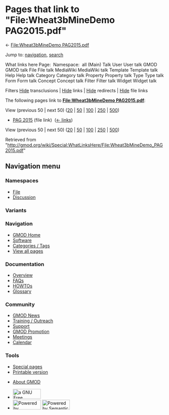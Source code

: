 <div id="mw-page-base" class="noprint">

</div>

<div id="mw-head-base" class="noprint">

</div>

<div id="content" class="mw-body" role="main">

<span id="top"></span>

<div id="mw-js-message" style="display:none;">

</div>



# <span dir="auto">Pages that link to "File:Wheat3bMineDemo PAG2015.pdf"</span>

<div id="bodyContent">

<div id="contentSub">

← [File:Wheat3bMineDemo
PAG2015.pdf](/wiki/File:Wheat3bMineDemo_PAG2015.pdf "File:Wheat3bMineDemo PAG2015.pdf")

</div>

<div id="jump-to-nav" class="mw-jump">

Jump to: [navigation](#mw-navigation), [search](#p-search)

</div>

<div id="mw-content-text">

What links here Page:  Namespace:  all (Main) Talk User User talk GMOD
GMOD talk File File talk MediaWiki MediaWiki talk Template Template talk
Help Help talk Category Category talk Property Property talk Type Type
talk Form Form talk Concept Concept talk Filter Filter talk Widget
Widget talk

Filters
[Hide](/mediawiki/index.php?title=Special:WhatLinksHere/File:Wheat3bMineDemo_PAG2015.pdf&hidetrans=1 "Special:WhatLinksHere/File:Wheat3bMineDemo PAG2015.pdf")
transclusions \|
[Hide](/mediawiki/index.php?title=Special:WhatLinksHere/File:Wheat3bMineDemo_PAG2015.pdf&hidelinks=1 "Special:WhatLinksHere/File:Wheat3bMineDemo PAG2015.pdf")
links \|
[Hide](/mediawiki/index.php?title=Special:WhatLinksHere/File:Wheat3bMineDemo_PAG2015.pdf&hideredirs=1 "Special:WhatLinksHere/File:Wheat3bMineDemo PAG2015.pdf")
redirects \|
[Hide](/mediawiki/index.php?title=Special:WhatLinksHere/File:Wheat3bMineDemo_PAG2015.pdf&hideimages=1 "Special:WhatLinksHere/File:Wheat3bMineDemo PAG2015.pdf")
file links

The following pages link to **[File:Wheat3bMineDemo
PAG2015.pdf](/wiki/File:Wheat3bMineDemo_PAG2015.pdf "File:Wheat3bMineDemo PAG2015.pdf")**:

View (previous 50 \| next 50)
([20](/mediawiki/index.php?title=Special:WhatLinksHere/File:Wheat3bMineDemo_PAG2015.pdf&limit=20 "Special:WhatLinksHere/File:Wheat3bMineDemo PAG2015.pdf")
\|
[50](/mediawiki/index.php?title=Special:WhatLinksHere/File:Wheat3bMineDemo_PAG2015.pdf&limit=50 "Special:WhatLinksHere/File:Wheat3bMineDemo PAG2015.pdf")
\|
[100](/mediawiki/index.php?title=Special:WhatLinksHere/File:Wheat3bMineDemo_PAG2015.pdf&limit=100 "Special:WhatLinksHere/File:Wheat3bMineDemo PAG2015.pdf")
\|
[250](/mediawiki/index.php?title=Special:WhatLinksHere/File:Wheat3bMineDemo_PAG2015.pdf&limit=250 "Special:WhatLinksHere/File:Wheat3bMineDemo PAG2015.pdf")
\|
[500](/mediawiki/index.php?title=Special:WhatLinksHere/File:Wheat3bMineDemo_PAG2015.pdf&limit=500 "Special:WhatLinksHere/File:Wheat3bMineDemo PAG2015.pdf"))

- [PAG 2015](/wiki/PAG_2015 "PAG 2015") (file link) ‎
  <span class="mw-whatlinkshere-tools">([←
  links](/mediawiki/index.php?title=Special:WhatLinksHere&target=PAG+2015 "Special:WhatLinksHere"))</span>

View (previous 50 \| next 50)
([20](/mediawiki/index.php?title=Special:WhatLinksHere/File:Wheat3bMineDemo_PAG2015.pdf&limit=20 "Special:WhatLinksHere/File:Wheat3bMineDemo PAG2015.pdf")
\|
[50](/mediawiki/index.php?title=Special:WhatLinksHere/File:Wheat3bMineDemo_PAG2015.pdf&limit=50 "Special:WhatLinksHere/File:Wheat3bMineDemo PAG2015.pdf")
\|
[100](/mediawiki/index.php?title=Special:WhatLinksHere/File:Wheat3bMineDemo_PAG2015.pdf&limit=100 "Special:WhatLinksHere/File:Wheat3bMineDemo PAG2015.pdf")
\|
[250](/mediawiki/index.php?title=Special:WhatLinksHere/File:Wheat3bMineDemo_PAG2015.pdf&limit=250 "Special:WhatLinksHere/File:Wheat3bMineDemo PAG2015.pdf")
\|
[500](/mediawiki/index.php?title=Special:WhatLinksHere/File:Wheat3bMineDemo_PAG2015.pdf&limit=500 "Special:WhatLinksHere/File:Wheat3bMineDemo PAG2015.pdf"))

</div>

<div class="printfooter">

Retrieved from
"<http://gmod.org/wiki/Special:WhatLinksHere/File:Wheat3bMineDemo_PAG2015.pdf>"

</div>

<div id="catlinks" class="catlinks catlinks-allhidden">

</div>

<div class="visualClear">

</div>

</div>

</div>

<div id="mw-navigation">

## Navigation menu

<div id="mw-head">



<div id="left-navigation">

<div id="p-namespaces" class="vectorTabs" role="navigation"
aria-labelledby="p-namespaces-label">

### Namespaces

- <span id="ca-nstab-image"><a href="/wiki/File:Wheat3bMineDemo_PAG2015.pdf" accesskey="c"
  title="View the file page [c]">File</a></span>
- <span id="ca-talk"><a
  href="/mediawiki/index.php?title=File_talk:Wheat3bMineDemo_PAG2015.pdf&amp;action=edit&amp;redlink=1"
  accesskey="t"
  title="Discussion about the content page [t]">Discussion</a></span>

</div>

<div id="p-variants" class="vectorMenu emptyPortlet" role="navigation"
aria-labelledby="p-variants-label">

### 

### Variants[](#)

<div class="menu">

</div>

</div>

</div>

<div id="right-navigation">





</div>



</div>

</div>

</div>

<div id="mw-panel">

<div id="p-logo" role="banner">

<a href="/wiki/Main_Page"
style="background-image: url(http://gmod.org/images/GMOD-cogs.png);"
title="Visit the main page"></a>

</div>

<div id="p-Navigation" class="portal" role="navigation"
aria-labelledby="p-Navigation-label">

### Navigation

<div class="body">

- <span id="n-GMOD-Home">[GMOD Home](/wiki/Main_Page)</span>
- <span id="n-Software">[Software](/wiki/GMOD_Components)</span>
- <span id="n-Categories-.2F-Tags">[Categories /
  Tags](/wiki/Categories)</span>
- <span id="n-View-all-pages">[View all
  pages](/wiki/Special:AllPages)</span>

</div>

</div>

<div id="p-Documentation" class="portal" role="navigation"
aria-labelledby="p-Documentation-label">

### Documentation

<div class="body">

- <span id="n-Overview">[Overview](/wiki/Overview)</span>
- <span id="n-FAQs">[FAQs](/wiki/Category:FAQ)</span>
- <span id="n-HOWTOs">[HOWTOs](/wiki/Category:HOWTO)</span>
- <span id="n-Glossary">[Glossary](/wiki/Glossary)</span>

</div>

</div>

<div id="p-Community" class="portal" role="navigation"
aria-labelledby="p-Community-label">

### Community

<div class="body">

- <span id="n-GMOD-News">[GMOD News](/wiki/GMOD_News)</span>
- <span id="n-Training-.2F-Outreach">[Training /
  Outreach](/wiki/Training_and_Outreach)</span>
- <span id="n-Support">[Support](/wiki/Support)</span>
- <span id="n-GMOD-Promotion">[GMOD
  Promotion](/wiki/GMOD_Promotion)</span>
- <span id="n-Meetings">[Meetings](/wiki/Meetings)</span>
- <span id="n-Calendar">[Calendar](/wiki/Calendar)</span>

</div>

</div>

<div id="p-tb" class="portal" role="navigation"
aria-labelledby="p-tb-label">

### Tools

<div class="body">

- <span id="t-specialpages"><a href="/wiki/Special:SpecialPages" accesskey="q"
  title="A list of all special pages [q]">Special pages</a></span>
- <span id="t-print"><a
  href="/mediawiki/index.php?title=Special:WhatLinksHere/File:Wheat3bMineDemo_PAG2015.pdf&amp;printable=yes"
  rel="alternate" accesskey="p"
  title="Printable version of this page [p]">Printable version</a></span>

</div>

</div>

</div>

</div>

<div id="footer" role="contentinfo">

- <span id="footer-places-about">[About
  GMOD](/wiki/GMOD:About "GMOD:About")</span>

<!-- -->

- <span id="footer-copyrightico">[<img src="http://www.gnu.org/graphics/gfdl-logo-small.png" width="88"
  height="31" alt="a GNU Free Documentation License" />](http://www.gnu.org/licenses/fdl-1.3.html)</span>
- <span id="footer-poweredbyico">[<img src="/mediawiki/skins/common/images/poweredby_mediawiki_88x31.png"
  width="88" height="31" alt="Powered by MediaWiki" />](//www.mediawiki.org/)
  [<img
  src="/mediawiki/extensions/SemanticMediaWiki/includes/../resources/images/smw_button.png"
  width="88" height="31" alt="Powered by Semantic MediaWiki" />](https://www.semantic-mediawiki.org/wiki/Semantic_MediaWiki)</span>

<div style="clear:both">

</div>

</div>
